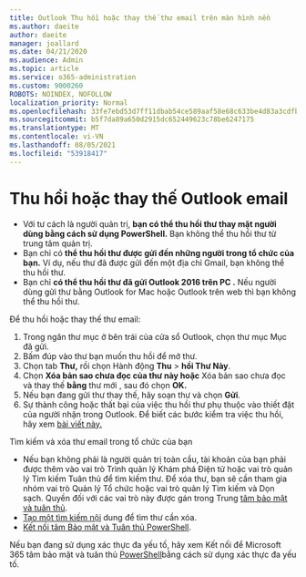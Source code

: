 ```yaml
---
title: Outlook Thu hồi hoặc thay thế thư email trên màn hình nền
ms.author: daeite
author: daeite
manager: joallard
ms.date: 04/21/2020
ms.audience: Admin
ms.topic: article
ms.service: o365-administration
ms.custom: 9000260
ROBOTS: NOINDEX, NOFOLLOW
localization_priority: Normal
ms.openlocfilehash: 33fe7ebd53d7ff11dbab54ce589aaf58e68c633be4d83a3cdfb00edc7752430e
ms.sourcegitcommit: b5f7da89a650d2915dc652449623c78be6247175
ms.translationtype: MT
ms.contentlocale: vi-VN
ms.lasthandoff: 08/05/2021
ms.locfileid: "53918417"
---
```

# <a name="recall-or-replace-an-outlook-email-message"></a>Thu hồi hoặc thay thế Outlook email

- Với tư cách là người quản trị, **bạn có thể thu hồi thư thay mặt người dùng bằng cách sử dụng PowerShell.** Bạn không thể thu hồi thư từ trung tâm quản trị.
- Bạn chỉ có **thể thu hồi thư được gửi đến những người trong tổ chức của bạn.** Ví dụ, nếu thư đã được gửi đến một địa chỉ Gmail, bạn không thể thu hồi thư.
- Bạn chỉ **có thể thu hồi thư đã gửi Outlook 2016 trên PC .** Nếu người dùng gửi thư bằng Outlook for Mac hoặc Outlook trên web thì bạn không thể thu hồi thư.

Để thu hồi hoặc thay thế thư email:

1. Trong ngăn thư mục ở bên trái của cửa sổ Outlook, chọn thư mục Mục đã gửi.
1. Bấm đúp vào thư bạn muốn thu hồi để mở thư.
1. Chọn tab **Thư,** rồi chọn Hành động **Thu**  >  **hồi Thư Này**.
1. Chọn **Xóa bản sao chưa đọc của thư này hoặc** Xóa bản sao chưa đọc và thay thế **bằng** thư mới , sau đó chọn **OK.**
1. Nếu bạn đang gửi thư thay thế, hãy soạn thư và chọn **Gửi**.
1. Sự thành công hoặc thất bại của việc thu hồi thư phụ thuộc vào thiết đặt của người nhận trong Outlook. Để biết các bước kiểm tra việc thu hồi, hãy xem [bài viết này.](https://support.office.com/article/35027f88-d655-4554-b4f8-6c0729a723a0)

Tìm kiếm và xóa thư email trong tổ chức của bạn

- Nếu bạn không phải là người quản trị toàn cầu, tài khoản của bạn phải được thêm vào vai trò Trình quản lý Khám phá Điện tử hoặc vai trò quản lý Tìm kiếm Tuân thủ để tìm kiếm thư. Để xóa thư, bạn sẽ cần tham gia nhóm vai trò Quản lý Tổ chức hoặc vai trò quản lý Tìm kiếm và Dọn sạch. Quyền đối với các vai trò này được gán trong Trung [tâm bảo mật và tuân thủ](https://go.microsoft.com/fwlink/?linkid=2083731).
- [Tạo một tìm kiếm nội](https://docs.microsoft.com/microsoft-365/compliance/content-search) dung để tìm thư cần xóa.
- [Kết nối tâm Bảo mật và Tuân thủ PowerShell](https://docs.microsoft.com/powershell/exchange/office-365-scc/connect-to-scc-powershell/connect-to-scc-powershell?view=exchange-ps).

Nếu bạn đang sử dụng xác thực đa yếu tố, hãy xem Kết nối để Microsoft 365 tâm bảo mật và tuân thủ [PowerShell](https://docs.microsoft.com/powershell/exchange/office-365-scc/connect-to-scc-powershell/mfa-connect-to-scc-powershell?view=exchange-ps)bằng cách sử dụng xác thực đa yếu tố.